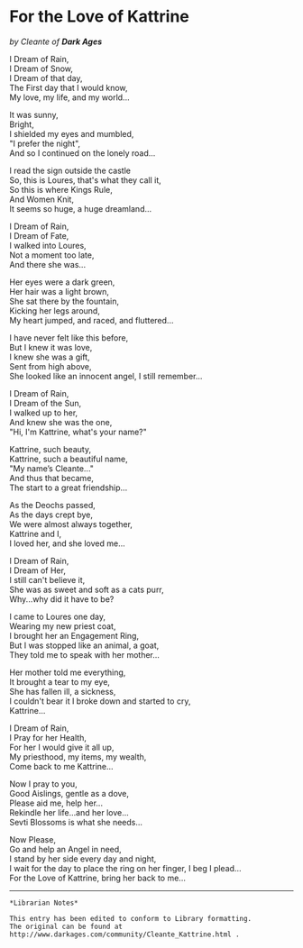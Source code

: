 # For the Love of Kattrine

_by Cleante of **Dark Ages**_

I Dream of Rain,  
I Dream of Snow,  
I Dream of that day,  
The First day that I would know,  
My love, my life, and my world...  

It was sunny,  
Bright,  
I shielded my eyes and mumbled,  
"I prefer the night",  
And so I continued on the lonely road...  

I read the sign outside the castle  
So, this is Loures, that's what they call it,  
So this is where Kings Rule,  
And Women Knit,  
It seems so huge, a huge dreamland...  

I Dream of Rain,  
I Dream of Fate,  
I walked into Loures,  
Not a moment too late,  
And there she was...  

Her eyes were a dark green,  
Her hair was a light brown,  
She sat there by the fountain,  
Kicking her legs around,  
My heart jumped, and raced, and fluttered...  

I have never felt like this before,  
But I knew it was love,  
I knew she was a gift,  
Sent from high above,  
She looked like an innocent angel, I still remember...  

I Dream of Rain,  
I Dream of the Sun,  
I walked up to her,  
And knew she was the one,  
"Hi, I'm Kattrine, what's your name?"

Kattrine, such beauty,  
Kattrine, such a beautiful name,  
"My name’s Cleante..."  
And thus that became,  
The start to a great friendship...  

As the Deochs passed,  
As the days crept bye,  
We were almost always together,  
Kattrine and I,  
I loved her, and she loved me...  

I Dream of Rain,  
I Dream of Her,  
I still can't believe it,  
She was as sweet and soft as a cats purr,  
Why...why did it have to be?  

I came to Loures one day,  
Wearing my new priest coat,  
I brought her an Engagement Ring,  
But I was stopped like an animal, a goat,  
They told me to speak with her mother...  

Her mother told me everything,  
It brought a tear to my eye,  
She has fallen ill, a sickness,  
I couldn't bear it I broke down and started to cry,  
Kattrine...  

I Dream of Rain,  
I Pray for her Health,  
For her I would give it all up,  
My priesthood, my items, my wealth,  
Come back to me Kattrine...  

Now I pray to you,  
Good Aislings, gentle as a dove,  
Please aid me, help her...  
Rekindle her life...and her love...  
Sevti Blossoms is what she needs...  

Now Please,  
Go and help an Angel in need,  
I stand by her side every day and night,  
I wait for the day to place the ring on her finger, I beg I plead...  
For the Love of Kattrine, bring her back to me...  

***

```
*Librarian Notes*

This entry has been edited to conform to Library formatting.
The original can be found at http://www.darkages.com/community/Cleante_Kattrine.html .
```
